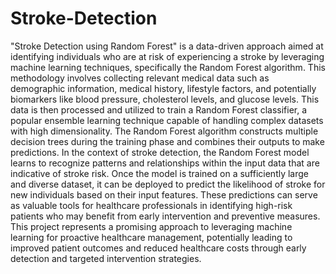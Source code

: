 # Stroke-Detection
"Stroke Detection using Random Forest" is a data-driven approach aimed at identifying individuals who are at risk of experiencing a stroke by leveraging machine learning techniques, specifically the Random Forest algorithm.
This methodology involves collecting relevant medical data such as demographic information, medical history, lifestyle factors, and potentially biomarkers like blood pressure, cholesterol levels, and glucose levels. This data is then processed and utilized to train a Random Forest classifier, a popular ensemble learning technique capable of handling complex datasets with high dimensionality.
The Random Forest algorithm constructs multiple decision trees during the training phase and combines their outputs to make predictions. In the context of stroke detection, the Random Forest model learns to recognize patterns and relationships within the input data that are indicative of stroke risk.
Once the model is trained on a sufficiently large and diverse dataset, it can be deployed to predict the likelihood of stroke for new individuals based on their input features. These predictions can serve as valuable tools for healthcare professionals in identifying high-risk patients who may benefit from early intervention and preventive measures.
This project represents a promising approach to leveraging machine learning for proactive healthcare management, potentially leading to improved patient outcomes and reduced healthcare costs through early detection and targeted intervention strategies.











